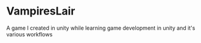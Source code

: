 # VampiresLair

A game I created in unity while learning game development in unity and it's various workflows
